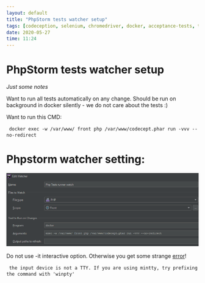 ```yaml
---
layout: default
title: "PhpStorm tests watcher setup"
tags: [codeception, selenium, chromedriver, docker, acceptance-tests, tests]
date: 2020-05-27
time: 11:24
---
```

# PhpStorm tests watcher setup
*Just some notes*

Want to run all tests automatically on any change. Should be run on background in docker silently - we do not care about the tests :)

Want to run this CMD:
```
 docker exec -w /var/www/ front php /var/www/codecept.phar run -vvv --no-redirect
```

# Phpstorm watcher setting:

![phpstorm-watcher-setup.png](/assets/images/phpstorm-watcher-setup.png)


Do not use -it interactive option. Otherwise you get some strange [error](https://willi.am/blog/2016/08/08/docker-for-windows-interactive-sessions-in-mintty-git-bash/)!
```
 the input device is not a TTY. If you are using mintty, try prefixing the command with 'winpty'
```
